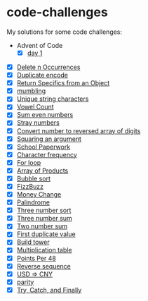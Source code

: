# code-challenges
My solutions for some code challenges:
- Advent of Code
	- [x] [day 1](solutions/day-1-challenge.js)
- [x] [Delete n Occurrences](solutions/delete-n-occurrences.js)
- [x] [Duplicate encode](solutions/duplicate-encode.js)
- [x] [Return Specifics from an Object](solutions/specifics-of-an-object.js)
- [x] [mumbling](solutions/mumbling.js)
- [x] [Unique string characters](solutions/unique-string-characters.js)
- [x] [Vowel Count](solutions/vowel-count.js)
- [x] [Sum even numbers](solutions/sum-even-numbers.js)
- [x] [Stray numbers](solutions/stray-number.js)
- [x] [Convert number to reversed array of digits](solutions/convert-number-to-reversed-array-of-digits.js)
- [x] [Squaring an argument](solutions/squaring-an-argument.js)
- [x] [School Paperwork](solutions/school-paperwork.js)
- [x] [Character frequency](solutions/character-frequency.js)
- [x] [For loop](solutions/for-loop.js)
- [x] [Array of Products](solutions/array-of-products.js)
- [x] [Bubble sort](solutions/bubble-sort.js)
- [x] [FizzBuzz](solutions/fizzbuzz.js)
- [x] [Money Change](solutions/money-change.js)
- [x] [Palindrome](solutions/palindrome.js)
- [x] [Three number sort](solutions/three-number-sort.js)
- [x] [Three number sum](solutions/three-number-sum.js)
- [x] [Two number sum](solutions/two-number-sum.js)
- [x] [First duplicate value](solutions/first-duplicate-value.js)
- [x] [Build tower](solutions/build-tower.js)
- [x] [Multiplication table](solutions/multiplication-table.js)
- [x] [Points Per 48](solutions/points-per-48.js)
- [x] [Reverse sequence](solutions/reverse-sequence.js)
- [x] [USD => CNY](solutions/dollar-to-yuan.js)
- [x] [parity](solutions/parity.js)
- [x] [Try, Catch, and Finally](solutions/try-catch-finally.js)